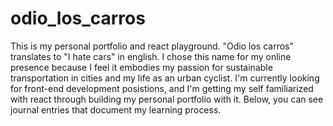 # odio_los_carros

This is my personal portfolio and react playground. "Odio los carros" translates to "I hate cars" in english. I chose this name for my online presence because I feel it embodies my passion for sustainable transportation in cities and my life as an urban cyclist. I'm currently looking for front-end development posistions, and I'm getting my self familiarized with react through building my personal portfolio with it. Below, you can see journal entries that document my learning process.
